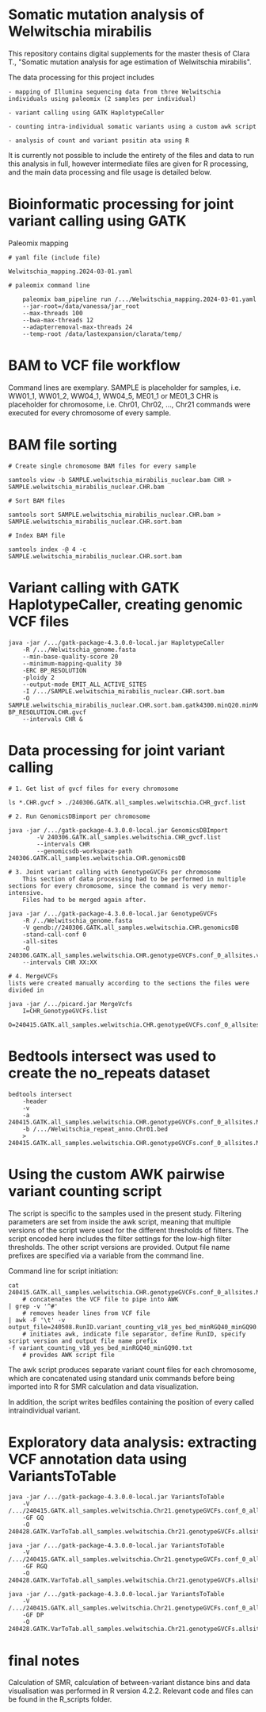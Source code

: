 # Somatic mutation analysis of Welwitschia mirabilis
This repository contains digital supplements for the master thesis of Clara T., "Somatic mutation analysis for age estimation of Welwitschia mirabilis".

The data processing for this project includes

	- mapping of Illumina sequencing data from three Welwitschia individuals using paleomix (2 samples per individual)
 
 	- variant calling using GATK HaplotypeCaller
  
  	- counting intra-individual somatic variants using a custom awk script
   
   	- analysis of count and variant positin ata using R
    
It is currently not possible to include the entirety of the files and data to run this analysis in full, however intermediate files are given for R processing, and the main data processing and file usage is detailed below.

# Bioinformatic processing for joint variant calling using GATK

Paleomix mapping

	# yaml file (include file)
	
	Welwitschia_mapping.2024-03-01.yaml	
	
	# paleomix command line
	
		paleomix bam_pipeline run /.../Welwitschia_mapping.2024-03-01.yaml 
		--jar-root=/data/vanessa/jar_root 
		--max-threads 100 
		--bwa-max-threads 12 
		--adapterremoval-max-threads 24
		--temp-root /data/lastexpansion/clarata/temp/

# BAM to VCF file workflow
Command lines are exemplary.
SAMPLE is placeholder for samples, i.e. WW01_1, WW01_2, WW04_1, WW04_5, ME01_1 or ME01_3
CHR is placeholder for chromosome, i.e. Chr01, Chr02, ..., Chr21
commands were executed for every chromosome of every sample.


# BAM file sorting 
	# Create single chromosome BAM files for every sample
	
	samtools view -b SAMPLE.welwitschia_mirabilis_nuclear.bam CHR > SAMPLE.welwitschia_mirabilis_nuclear.CHR.bam
		
	# Sort BAM files
	
	samtools sort SAMPLE.welwitschia_mirabilis_nuclear.CHR.bam > SAMPLE.welwitschia_mirabilis_nuclear.CHR.sort.bam 
	
	# Index BAM file 
	
	samtools index -@ 4 -c SAMPLE.welwitschia_mirabilis_nuclear.CHR.sort.bam 
	
	
# Variant calling with GATK HaplotypeCaller, creating genomic VCF files
	
	java -jar /.../gatk-package-4.3.0.0-local.jar HaplotypeCaller 
		-R /.../Welwitschia_genome.fasta 
		--min-base-quality-score 20 
		--minimum-mapping-quality 30 
		-ERC BP_RESOLUTION 
		-ploidy 2 
		--output-mode EMIT_ALL_ACTIVE_SITES 
		-I /.../SAMPLE.welwitschia_mirabilis_nuclear.CHR.sort.bam 
		-O SAMPLE.welwitschia_mirabilis_nuclear.CHR.sort.bam.gatk4300.minQ20.minMAPQ30.ERC-BP_RESOLUTION.CHR.gvcf 
		--intervals CHR &
		
# Data processing for joint variant calling

	# 1. Get list of gvcf files for every chromosome
	
	ls *.CHR.gvcf > ./240306.GATK.all_samples.welwitschia.CHR_gvcf.list
		
	# 2. Run GenomicsDBimport per chromosome
	
	java -jar /.../gatk-package-4.3.0.0-local.jar GenomicsDBImport 
			-V 240306.GATK.all_samples.welwitschia.CHR_gvcf.list 
			--intervals CHR 
			--genomicsdb-workspace-path 240306.GATK.all_samples.welwitschia.CHR.genomicsDB 
			
	# 3. Joint variant calling with GenotypeGVCFs per chromosome
		This section of data processing had to be performed in multiple sections for every chromosome, since the command is very memor-intensive. 
		Files had to be merged again after.
	
	java -jar /.../gatk-package-4.3.0.0-local.jar GenotypeGVCFs 
		-R /../Welwitschia_genome.fasta
		-V gendb://240306.GATK.all_samples.welwitschia.CHR.genomicsDB 
		-stand-call-conf 0 
		-all-sites 
		-O 240306.GATK.all_samples.welwitschia.CHR.genotypeGVCFs.conf_0_allsites.vcf 
		--intervals CHR XX:XX
		
	# 4. MergeVCFs
	lists were created manually according to the sections the files were divided in
		
	java -jar /.../picard.jar MergeVcfs 
		I=CHR_GenotypeGVCFs.list 
		O=240415.GATK.all_samples.welwitschia.CHR.genotypeGVCFs.conf_0_allsites.MergeVcfs.vcf 
		
# Bedtools intersect was used to create the no_repeats dataset
	
	bedtools intersect 
		-header 
		-v 
		-a 240415.GATK.all_samples.welwitschia.CHR.genotypeGVCFs.conf_0_allsites.MergeVcfs.vcf 
		-b /.../Welwitschia_repeat_anno.Chr01.bed  
		> 240415.GATK.all_samples.welwitschia.CHR.genotypeGVCFs.conf_0_allsites.MergeVcfs.no_repeats.vcf 
		
# Using the custom AWK pairwise variant counting script
The script is specific to the samples used in the present study.
Filtering parameters are set from inside the awk script, meaning that multiple versions of the script were used for the different thresholds of filters.
The script encoded here includes the filter settings for the low-high filter thresholds. The other script versions are provided.
Output file name prefixes are specified via a variable from the command line.
	
	
Command line for script initiation:

	cat 240415.GATK.all_samples.welwitschia.CHR.genotypeGVCFs.conf_0_allsites.MergeVcfs.vcf 
		# concatenates the VCF file to pipe into AWK
	| grep -v '^#' 
		# removes header lines from VCF file
	| awk -F '\t' -v output_file=240508.RunID.variant_counting_v18_yes_bed_minRGQ40_minGQ90.CHR.allsites 
		# initiates awk, indicate file separator, define RunID, specify script version and output file name prefix
	-f variant_counting_v18_yes_bed_minRGQ40_minGQ90.txt 
		# provides AWK script file
	

The awk script produces separate variant count files for each chromosome, which are concatenated using standard unix commands before being imported into R for SMR calculation and data visualization.

In addition, the script writes bedfiles containing the position of every called intraindividual variant.


# Exploratory data analysis: extracting VCF annotation data using VariantsToTable

	java -jar /.../gatk-package-4.3.0.0-local.jar VariantsToTable 
		-V /.../240415.GATK.all_samples.welwitschia.Chr21.genotypeGVCFs.conf_0_allsites.MergeVcfs.vcf 
		-GF GQ 
		-O 240428.GATK.VarToTab.all_samples.welwitschia.Chr21.genotypeGVCFs.allsites.GF_GQ.table 
	
	java -jar /.../gatk-package-4.3.0.0-local.jar VariantsToTable 
		-V /.../240415.GATK.all_samples.welwitschia.Chr21.genotypeGVCFs.conf_0_allsites.MergeVcfs.vcf 
		-GF RGQ 
		-O 240428.GATK.VarToTab.all_samples.welwitschia.Chr21.genotypeGVCFs.allsites.GF_RGQ.table 
	
	java -jar /.../gatk-package-4.3.0.0-local.jar VariantsToTable 
		-V /.../240415.GATK.all_samples.welwitschia.Chr21.genotypeGVCFs.conf_0_allsites.MergeVcfs.vcf 
		-GF DP 
		-O 240428.GATK.VarToTab.all_samples.welwitschia.Chr21.genotypeGVCFs.allsites.GF_DP.table 
	
# final notes
Calculation of SMR, calculation of between-variant distance bins and data visualisation 
was performed in R version 4.2.2. Relevant code and files can be found in the R_scripts folder.
